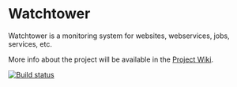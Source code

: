 Watchtower
==========

Watchtower is a monitoring system for websites, webservices, jobs, services, etc.

More info about the project will be available in the [Project Wiki](https://github.com/bataviagroep/Watchtower/wiki).

[![Build status](http://img.shields.io/appveyor/ci/bataviagroep/watchtower.svg?style=flat)](https://ci.appveyor.com/project/bataviagroep/watchtower)
